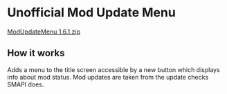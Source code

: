 # Unofficial Mod Update Menu

[ModUpdateMenu 1.6.1.zip](https://github.com/Dphill10827/StardewMods/files/9058976/ModUpdateMenu.1.6.1.zip)

## How it works

Adds a menu to the title screen accessible by a new button which displays info about mod status. Mod updates are taken from the update checks SMAPI does.
